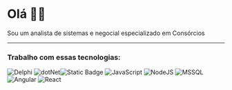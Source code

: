# Olá 👋🏼
Sou um analista de sistemas e negocial especializado em Consórcios


---
### Trabalho com essas tecnologias:
![Delphi](https://img.shields.io/badge/Delphi-red?style=flat-square&logo=Delphi&logoColor=red&labelColor=white)    ![dotNet](https://img.shields.io/badge/.NET-purple?style=flat-square&logo=c%23&logoColor=purple&labelColor=white)![Static Badge](https://img.shields.io/badge/C%23-purple?style=flat-square&logo=c%23&logoColor=purple&labelColor=white) ![JavaScript](https://img.shields.io/badge/Javascript-yellow?style=flat-square&logo=Javascript&logoColor=yellow&labelColor=white) ![NodeJS](https://img.shields.io/badge/Node%20JS-green?style=flat-square&logo=Node.Js&logoColor=green&labelColor=white) 
![MSSQL](https://img.shields.io/badge/SQL%20Server-red?style=flat-square&logo=microsoftsqlServer&logoColor=red&labelColor=white) ![Angular](https://img.shields.io/badge/Angular-red?style=flat-square&logo=Angular&logoColor=red&labelColor=white) ![React](https://img.shields.io/badge/React-blue?style=flat-square&logo=react&logoColor=blue&labelColor=white)

